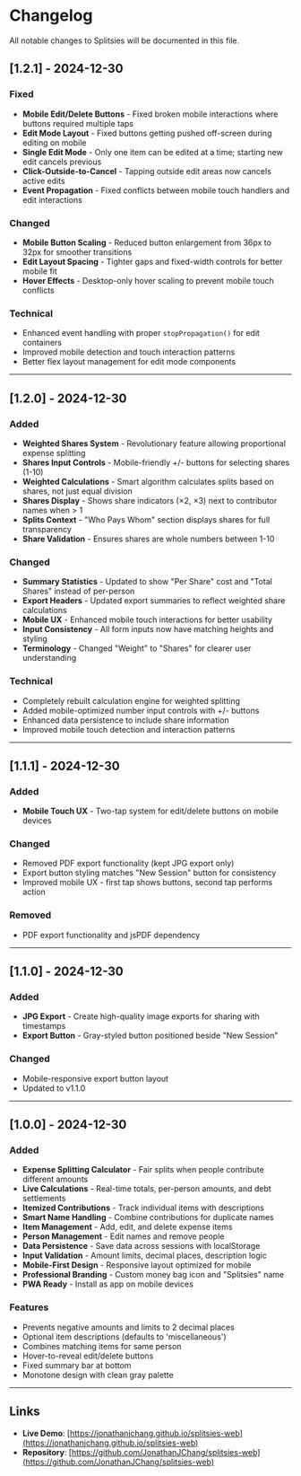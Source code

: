 # Changelog

All notable changes to Splitsies will be documented in this file.

## [1.2.1] - 2024-12-30

### Fixed
- **Mobile Edit/Delete Buttons** - Fixed broken mobile interactions where buttons required multiple taps
- **Edit Mode Layout** - Fixed buttons getting pushed off-screen during editing on mobile
- **Single Edit Mode** - Only one item can be edited at a time; starting new edit cancels previous
- **Click-Outside-to-Cancel** - Tapping outside edit areas now cancels active edits
- **Event Propagation** - Fixed conflicts between mobile touch handlers and edit interactions

### Changed
- **Mobile Button Scaling** - Reduced button enlargement from 36px to 32px for smoother transitions
- **Edit Layout Spacing** - Tighter gaps and fixed-width controls for better mobile fit
- **Hover Effects** - Desktop-only hover scaling to prevent mobile touch conflicts

### Technical
- Enhanced event handling with proper `stopPropagation()` for edit containers
- Improved mobile detection and touch interaction patterns
- Better flex layout management for edit mode components

---

## [1.2.0] - 2024-12-30

### Added
- **Weighted Shares System** - Revolutionary feature allowing proportional expense splitting
- **Shares Input Controls** - Mobile-friendly +/- buttons for selecting shares (1-10)
- **Weighted Calculations** - Smart algorithm calculates splits based on shares, not just equal division
- **Shares Display** - Shows share indicators (×2, ×3) next to contributor names when > 1
- **Splits Context** - "Who Pays Whom" section displays shares for full transparency
- **Share Validation** - Ensures shares are whole numbers between 1-10

### Changed
- **Summary Statistics** - Updated to show "Per Share" cost and "Total Shares" instead of per-person
- **Export Headers** - Updated export summaries to reflect weighted share calculations
- **Mobile UX** - Enhanced mobile touch interactions for better usability
- **Input Consistency** - All form inputs now have matching heights and styling
- **Terminology** - Changed "Weight" to "Shares" for clearer user understanding

### Technical
- Completely rebuilt calculation engine for weighted splitting
- Added mobile-optimized number input controls with +/- buttons
- Enhanced data persistence to include share information
- Improved mobile touch detection and interaction patterns

---

## [1.1.1] - 2024-12-30

### Added
- **Mobile Touch UX** - Two-tap system for edit/delete buttons on mobile devices

### Changed
- Removed PDF export functionality (kept JPG export only)
- Export button styling matches "New Session" button for consistency
- Improved mobile UX - first tap shows buttons, second tap performs action

### Removed
- PDF export functionality and jsPDF dependency

---

## [1.1.0] - 2024-12-30

### Added
- **JPG Export** - Create high-quality image exports for sharing with timestamps
- **Export Button** - Gray-styled button positioned beside "New Session"

### Changed
- Mobile-responsive export button layout
- Updated to v1.1.0

---

## [1.0.0] - 2024-12-30

### Added
- **Expense Splitting Calculator** - Fair splits when people contribute different amounts
- **Live Calculations** - Real-time totals, per-person amounts, and debt settlements
- **Itemized Contributions** - Track individual items with descriptions
- **Smart Name Handling** - Combine contributions for duplicate names
- **Item Management** - Add, edit, and delete expense items
- **Person Management** - Edit names and remove people
- **Data Persistence** - Save data across sessions with localStorage
- **Input Validation** - Amount limits, decimal places, description logic
- **Mobile-First Design** - Responsive layout optimized for mobile
- **Professional Branding** - Custom money bag icon and "Splitsies" name
- **PWA Ready** - Install as app on mobile devices

### Features
- Prevents negative amounts and limits to 2 decimal places
- Optional item descriptions (defaults to 'miscellaneous')
- Combines matching items for same person
- Hover-to-reveal edit/delete buttons
- Fixed summary bar at bottom
- Monotone design with clean gray palette

---

## Links

- **Live Demo**: [https://jonathanjchang.github.io/splitsies-web](https://jonathanjchang.github.io/splitsies-web)
- **Repository**: [https://github.com/JonathanJChang/splitsies-web](https://github.com/JonathanJChang/splitsies-web)
